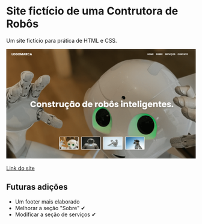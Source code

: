 # Site fictício de uma Contrutora de Robôs
Um site fictício para prática de HTML e CSS.

![](./img/Screenshot.png)

[Link do site](https://caducoder.github.io/Robot-constructor/)

## Futuras adições
 - Um footer mais elaborado
 - Melhorar a seção "Sobre" ✔
 - Modificar a seção de serviços ✔